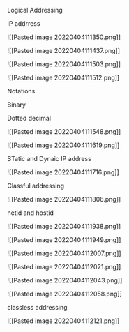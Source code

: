 Logical Addressing

IP addrress

![[Pasted image 20220404111350.png]]

![[Pasted image 20220404111437.png]]

![[Pasted image 20220404111503.png]]

![[Pasted image 20220404111512.png]]


Notations

Binary

Dotted decimal

![[Pasted image 20220404111548.png]]

![[Pasted image 20220404111619.png]]


STatic and Dynaic IP address

![[Pasted image 20220404111716.png]]


Classful addressing

![[Pasted image 20220404111806.png]]

netid and hostid

![[Pasted image 20220404111938.png]]

![[Pasted image 20220404111949.png]]

![[Pasted image 20220404112007.png]]

![[Pasted image 20220404112021.png]]

![[Pasted image 20220404112043.png]]


![[Pasted image 20220404112058.png]]

classless addressing

![[Pasted image 20220404112121.png]]

